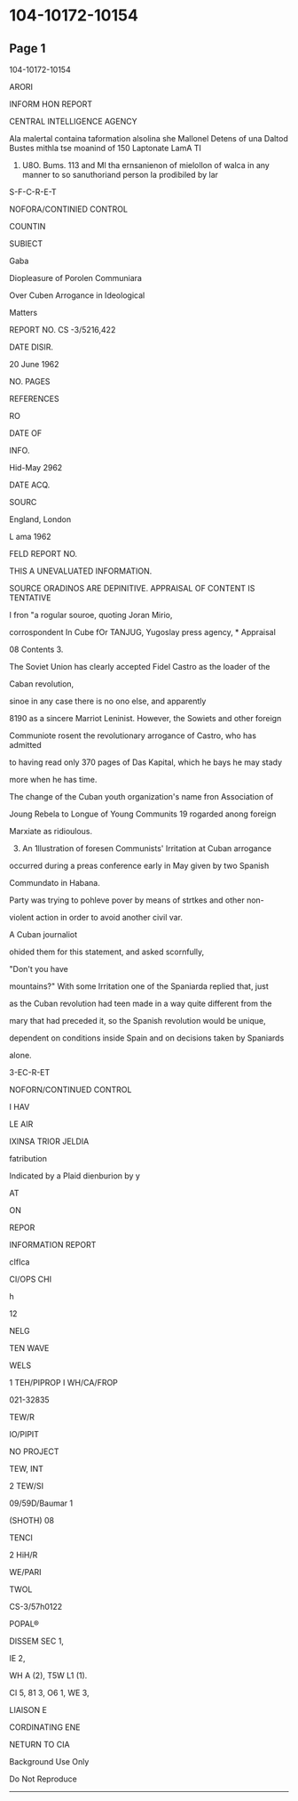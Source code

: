 # 104-10172-10154

## Page 1

104-10172-10154

ARORI

INFORM HON REPORT

CENTRAL INTELLIGENCE AGENCY

Ala malertal containa taformation alsolina she Mallonel Detens of una Daltod Bustes mithla tse moanind of 150 Laptonate LamA TI

1. U8O. Bums. 113 and Ml tha ernsanienon of mielollon of walca in any manner to so sanuthoriand person la prodibiled by lar

S-F-C-R-E-T

NOFORA/CONTINIED CONTROL

COUNTIN

SUBIECT

Gaba

Diopleasure of Porolen Communiara

Over Cuben Arrogance in Ideological

Matters

REPORT NO. CS -3/5216,422

DATE DISIR.

20 June 1962

NO. PAGES

REFERENCES

RO

DATE OF

INFO.

Hid-May 2962

DATE ACQ.

SOURC

England, London

L ama 1962

FELD REPORT NO.

THIS A UNEVALUATED INFORMATION.

SOURCE ORADINOS ARE DEPINITIVE. APPRAISAL OF CONTENT IS TENTATIVE

I fron "a rogular souroe, quoting Joran Mirio,

corrospondent In Cube fOr TANJUG, Yugoslay press agency, * Appraisal

08 Contents 3.

The Soviet Union has clearly accepted Fidel Castro as the loader of the

Caban revolution,

sinoe in any case there is no ono else, and apparently

8190 as a sincere Marriot Leninist. However, the Sowiets and other foreign

Communiote rosent the revolutionary arrogance of Castro, who has admitted

to having read only 370 pages of Das Kapital, which he bays he may stady

more when he has time.

The change of the Cuban youth organization's name fron Association of

Joung Rebela to Longue of Young Communits 19 rogarded anong foreign

Marxiate as ridioulous.

3. An 1llustration of foresen Communists' Irritation at Cuban arrogance

occurred during a preas conference early in May given by two Spanish

Commundato in Habana.

Party was trying to pohleve pover by means of strtkes and other non-

violent action in order to avoid another civil var.

A Cuban journaliot

ohided them for this statement, and asked scornfully,

"Don't you have

mountains?" With some Irritation one of the Spaniarda replied that, just

as the Cuban revolution had teen made in a way quite different from the

mary that had preceded it, so the Spanish revolution would be unique,

dependent on conditions inside Spain and on decisions taken by Spaniards

alone.

3-EC-R-ET

NOFORN/CONTINUED CONTROL

I HAV

LE AIR

IXINSA TRIOR JELDIA

fatribution

Indicated by a Plaid dienburion by y

AT

ON

REPOR

INFORMATION REPORT

cIfIca

CI/OPS CHI

h

12

NELG

TEN WAVE

WELS

1 TEH/PIPROP I WH/CA/FROP

021-32835

TEW/R

IO/PIPIT

NO PROJECT

TEW, INT

2 TEW/SI

09/59D/Baumar 1

(SHOTH) 08

TENCI

2 HiH/R

WE/PARI

TWOL

CS-3/57h0122

POPAL®

DISSEM SEC 1,

IE 2,

WH A (2), T5W L1 (1).

CI 5, 81 3, O6 1, WE 3,

LIAISON E

CORDINATING ENE

NETURN TO CIA

Background Use Only

Do Not Reproduce

---

